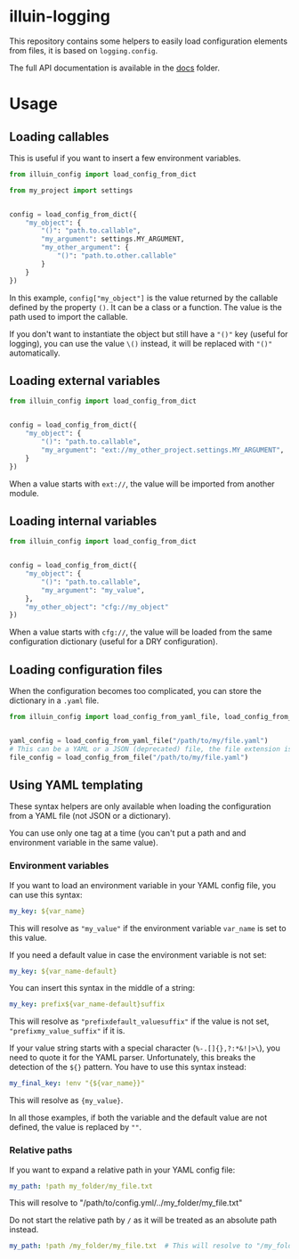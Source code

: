 illuin-logging
==============

This repository contains some helpers to easily load configuration elements from files, it is based on `logging.config`.

The full API documentation is available in the [docs](./docs) folder.

# Usage

## Loading callables

This is useful if you want to insert a few environment variables.

```python
from illuin_config import load_config_from_dict

from my_project import settings


config = load_config_from_dict({
    "my_object": {
        "()": "path.to.callable",
        "my_argument": settings.MY_ARGUMENT,
        "my_other_argument": {
            "()": "path.to.other.callable"
        }
    }
})
```

In this example, `config["my_object"]` is the value returned by the callable defined by the property `()`.
It can be a class or a function.
The value is the path used to import the callable.

If you don't want to instantiate the object but still have a `"()"` key (useful for logging), you can use the value 
`\()` instead, it will be replaced with `"()"` automatically.


## Loading external variables

```python
from illuin_config import load_config_from_dict


config = load_config_from_dict({
    "my_object": {
        "()": "path.to.callable",
        "my_argument": "ext://my_other_project.settings.MY_ARGUMENT",
    }
})
```

When a value starts with `ext://`, the value will be imported from another module.


## Loading internal variables

```python
from illuin_config import load_config_from_dict


config = load_config_from_dict({
    "my_object": {
        "()": "path.to.callable",
        "my_argument": "my_value",
    },
    "my_other_object": "cfg://my_object"
})
```

When a value starts with `cfg://`, the value will be loaded from the same configuration dictionary
(useful for a DRY configuration).


## Loading configuration files

When the configuration becomes too complicated, you can store the dictionary in a `.yaml` file.

```python
from illuin_config import load_config_from_yaml_file, load_config_from_file


yaml_config = load_config_from_yaml_file("/path/to/my/file.yaml")
# This can be a YAML or a JSON (deprecated) file, the file extension is used to determine the file type
file_config = load_config_from_file("/path/to/my/file.yaml")
```

## Using YAML templating
These syntax helpers are only available when loading the configuration from a YAML file (not JSON or a dictionary).

You can use only one tag at a time (you can't put a path and and environment variable in the same value).

### Environment variables

If you want to load an environment variable in your YAML config file, you can use this syntax:
```yaml
my_key: ${var_name}
```
This will resolve as `"my_value"` if the environment variable `var_name` is set to this value.

If you need a default value in case the environment variable is not set:
```yaml
my_key: ${var_name-default}
```

You can insert this syntax in the middle of a string:
```yaml
my_key: prefix${var_name-default}suffix
```
This will resolve as `"prefixdefault_valuesuffix"` if the value is not set, `"prefixmy_value_suffix"` if it is.

If your value string starts with a special character (`%-.[]{},?:*&!|>\`), you need to quote it for the YAML parser.
Unfortunately, this breaks the detection of the `${}` pattern. You have to use this syntax instead:
```yaml
my_final_key: !env "{${var_name}}"
```
This will resolve as `{my_value}`.

In all those examples, if both the variable and the default value are not defined, the value is replaced by `""`.

### Relative paths

If you want to expand a relative path in your YAML config file:

````yaml
my_path: !path my_folder/my_file.txt  
````
This will resolve to "/path/to/config.yml/../my_folder/my_file.txt"

Do not start the relative path by `/` as it will be treated as an absolute path instead.

````yaml
my_path: !path /my_folder/my_file.txt  # This will resolve to "/my_folder/my_file.txt" 
````
